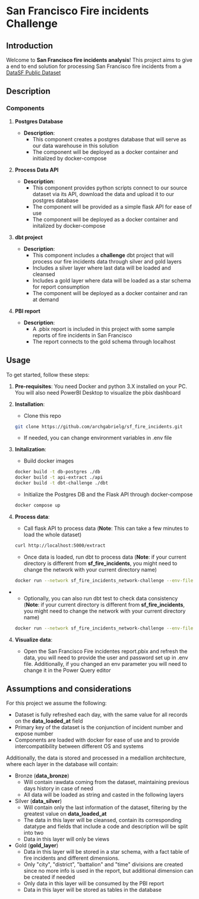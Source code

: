 # San Francisco Fire incidents Challenge

## Introduction

Welcome to **San Francisco fire incidents analysis**! This project aims to give a end to end solution for processing San Francisco fire incidents from a  [DataSF Public Dataset](https://data.sfgov.org/Public-Safety/Fire-Incidents/wr8u-xric)

## Description

### Components

1. **Postgres Database**
   - **Description**: 
        - This component creates a postgres database that will serve as our data warehouse in this solution
        - The component will be deployed as a docker container and initialized by docker-compose


2. **Process Data API**
   - **Description**:
        - This component provides python scripts connect to our source dataset via its API, download the data and upload it to our postgres database
        - The component will be provided as a simple flask API for ease of use
        - The component will be deployed as a docker container and initalized by docker-compose

3. **dbt project**
   - **Description**: 
        - This component includes a **challenge** dbt project that will process our fire incidents data through silver and gold layers
        - Includes a silver layer where last data will be loaded and cleansed
        - Includes a gold layer where data will be loaded as a star schema for report consumption
        - The component will be deployed as a docker container and ran at demand

3. **PBI report**
   - **Description**: 
        - A .pbix report is included in this project with some sample reports of fire incidents in San Francisco
        - The report connects to the gold schema through localhost

## Usage

To get started, follow these steps:

1. **Pre-requisites**: You need Docker and python 3.X installed on your PC. You will also need PowerBI Desktop to visualize the pbix dashboard

2. **Installation**:
   - Clone this repo
   ```bash
   git clone https://github.com/archgabrielg/sf_fire_incidents.git
   ```
   - If needed, you can change environment variables in .env file

3. **Initalization**:

   - Build docker images
   ```bash
   docker build -t db-postgres ./db
   docker build -t api-extract ./api
   docker build -t dbt-challenge ./dbt
   ```

   - Initialize the Postgres DB and the Flask API through docker-compose
   ```bash
   docker compose up
   ```

4. **Process data**:

   - Call flask API to process data (**Note**: This can take a few minutes to load the whole dataset)
   ```bash
   curl http://localhost:5000/extract
   ```

   - Once data is loaded, run dbt to process data (**Note**: if your current directory is different from **sf_fire_incidents**, you might need to change the network with your current directory name)
   ```bash
   docker run --network sf_fire_incidents_network-challenge --env-file ./.env dbt-challenge run
   ```
*
   - Optionally, you can also run dbt test to check data consistency (**Note**: if your current directory is different from **sf_fire_incidents**, you might need to change the network with your current directory name)
   ```bash
   docker run --network sf_fire_incidents_network-challenge --env-file ./.env dbt-challenge test
   ```

4. **Visualize data**:

   - Open the San Francisco Fire incidentes report.pbix and refresh the data, you will need to provide the user and password set up in .env file. Additionally, if you changed an env parameter you will need to change it in the Power Query editor


## Assumptions and considerations

For this project we assume the following:
   - Dataset is fully refreshed each day, with the same value for all records on the **data_loaded_at** field
   - Primary key of the dataset is the conjunction of incident number and expose number
   - Components are loaded with docker for ease of use and to provide intercompatibility between different OS and systems

Additionally, the data is stored and processed in a medallion architecture, where each layer in the database will contain:
- Bronze (**data_bronze**)
    - Will contain rawdata coming from the dataset, maintaining previous days history in case of need
    - All data will be loaded as string and casted in the following layers
- Silver (**data_silver**)
    - Will contain only the last information of the dataset, filtering by the greatest value on **data_loaded_at**
    - The data in this layer will be cleansed, contain its corresponding datatype and fields that include a code and description will be split into two
    - Data in this layer will only be views
- Gold (**gold_layer**)
    - Data in this layer will be stored in a star schema, with a fact table of fire incidents and different dimensions.
    - Only "city", "district", "battalion" and "time" divisions are created since no more info is used in the report, but additional dimension can be created if needed
    - Only data in this layer will be consumed by the PBI report
    - Data in this layer will be stored as tables in the database